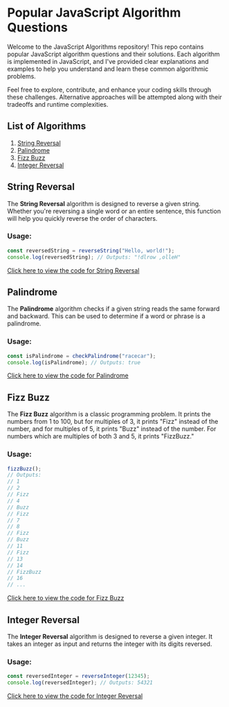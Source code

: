 # Popular JavaScript Algorithm Questions 

Welcome to the JavaScript Algorithms repository! This repo contains popular JavaScript algorithm questions and their solutions. Each algorithm is implemented in JavaScript, and I've provided clear explanations and examples to help you understand and learn these common algorithmic problems.

Feel free to explore, contribute, and enhance your coding skills through these challenges. Alternative approaches will be attempted along with their tradeoffs and runtime complexities.

## List of Algorithms

1. [String Reversal](#string-reversal)
2. [Palindrome](#palindrome)
3. [Fizz Buzz](#fizz-buzz)
4. [Integer Reversal](#integer-reversal)

## String Reversal

The **String Reversal** algorithm is designed to reverse a given string. Whether you're reversing a single word or an entire sentence, this function will help you quickly reverse the order of characters.

### Usage:

```javascript
const reversedString = reverseString("Hello, world!");
console.log(reversedString); // Outputs: "!dlrow ,olleH"
```

[Click here to view the code for String Reversal](https://github.com/mconour/js-algorithms/tree/main/StringReversal)

## Palindrome

The **Palindrome** algorithm checks if a given string reads the same forward and backward. This can be used to determine if a word or phrase is a palindrome.

### Usage:

```javascript
const isPalindrome = checkPalindrome("racecar");
console.log(isPalindrome); // Outputs: true
```

[Click here to view the code for Palindrome](https://github.com/mconour/js-algorithms/tree/main/palindrome)

## Fizz Buzz

The **Fizz Buzz** algorithm is a classic programming problem. It prints the numbers from 1 to 100, but for multiples of 3, it prints "Fizz" instead of the number, and for multiples of 5, it prints "Buzz" instead of the number. For numbers which are multiples of both 3 and 5, it prints "FizzBuzz."

### Usage:

```javascript
fizzBuzz();
// Outputs:
// 1
// 2
// Fizz
// 4
// Buzz
// Fizz
// 7
// 8
// Fizz
// Buzz
// 11
// Fizz
// 13
// 14
// FizzBuzz
// 16
// ...
```

[Click here to view the code for Fizz Buzz](https://github.com/mconour/js-algorithms/tree/main/fizzBuzz)

## Integer Reversal

The **Integer Reversal** algorithm is designed to reverse a given integer. It takes an integer as input and returns the integer with its digits reversed.

### Usage:

```javascript
const reversedInteger = reverseInteger(12345);
console.log(reversedInteger); // Outputs: 54321
```

[Click here to view the code for Integer Reversal](https://github.com/mconour/js-algorithms/tree/main/integerReversal)
```
